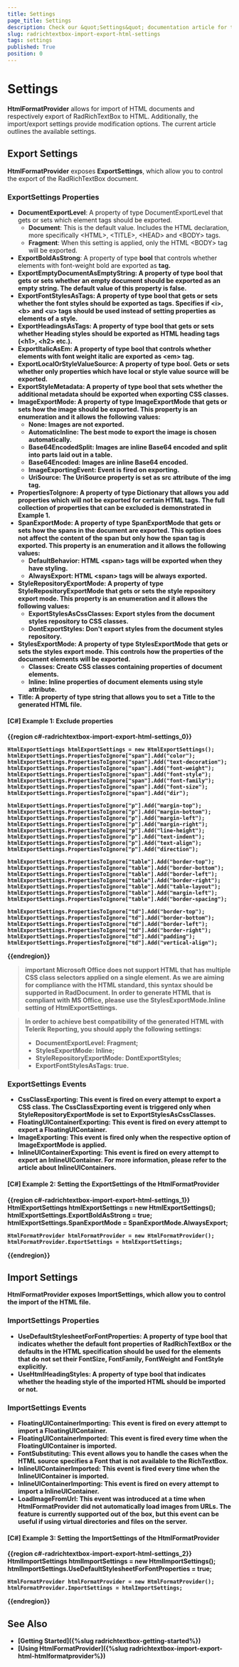 ```yaml
---
title: Settings
page_title: Settings
description: Check our &quot;Settings&quot; documentation article for the RadRichTextBox {{ site.framework_name }} control.
slug: radrichtextbox-import-export-html-settings
tags: settings
published: True
position: 0
---
```


# Settings

__HtmlFormatProvider__ allows for import of HTML documents and respectively export of RadRichTextBox to HTML. Additionally, the import/export settings provide modification options. The current article outlines the available settings.

## Export Settings

__HtmlFormatProvider__ exposes __ExportSettings__, which allow you to control the export of the RadRichTextBox document.

### ExportSettings Properties

* __DocumentExportLevel__: A property of type DocumentExportLevel that gets or sets which element tags should be exported.
	* __Document__: This is the default value. Includes the HTML declaration, more specifically &lt;HTML&gt;, &lt;TITLE&gt;, &lt;HEAD&gt; and &lt;BODY&gt; tags.
	* __Fragment__: When this setting is applied, only the HTML &lt;BODY&gt; tag will be exported.	
* __ExportBoldAsStrong__: A property of type __bool__ that controls whether elements with font-weight bold are exported as <strong> tag.
* __ExportEmptyDocumentAsEmptyString__: A property of type __bool__ that gets or sets whether an empty document should be exported as an empty string. The default value of this property is __false__.
* __ExportFontStylesAsTags__: A property of type __bool__ that gets or sets whether the font styles should be exported as tags. Specifies if &lt;i&gt;, &lt;b&gt; and &lt;u&gt; tags should be used instead of setting properties as elements of a style.
* __ExportHeadingsAsTags__:  A property of type __bool__ that gets or sets whether Heading styles should be exported as HTML heading tags (&lt;h1&gt;, &lt;h2&gt; etc.).
* __ExportItalicAsEm__: A property of type __bool__ that controls whether elements with font weight italic are exported as &lt;em&gt; tag.
* __ExportLocalOrStyleValueSource__: A property of type __bool__. Gets or sets whether only properties which have local or style value source will be exported.
* __ExportStyleMetadata__: A property of type __bool__ that sets whether the additional metadata should be exported when exporting CSS classes.
* __ImageExportMode__: A property of type __ImageExportMode__ that gets or sets how the image should be exported. This property is an enumeration and it allows the following values:
	* __None__: Images are not exported.
	* __AutomaticInline__:  The best mode to export the image is chosen automatically.
	* __Base64EncodedSplit__: Images are inline Base64 encoded and split into parts laid out in a table.
	* __Base64Encoded__: Images are inline Base64 encoded.
	* __ImageExportingEvent__: Event is fired on exporting. 
	* __UriSource__:  The UriSource property is set as src attribute of the img tag.	
* __PropertiesToIgnore__: A property of type __Dictionary__ that allows you add properties which will not be exported for certain HTML tags. The full collection of properties that can be excluded is demonstrated in __Example 1__.
* __SpanExportMode__: A property of type __SpanExportMode__ that gets or sets how the spans in the document are exported. This option does not affect the content of the span but only how the span tag is exported. This property is an enumeration and it allows the following values:
	* __DefaultBehavior__: HTML &lt;span&gt; tags will be exported when they have styling.
	* __AlwaysExport__: HTML &lt;span&gt; tags will be always exported.
* __StyleRepositoryExportMode__: A property of type __StyleRepositoryExportMode__ that gets or sets the style repository export mode. This property is an enumeration and it allows the following values:
	* __ExportStylesAsCssClasses__:  Export styles from the document styles repository to CSS classes.
	* __DontExportStyles__:  Don't export styles from the document styles repository.
* __StylesExportMode__: A property of type __StylesExportMode__ that gets or sets the styles export mode. This controls how the properties of the document elements will be exported.
	* __Classes__: Create CSS classes containing properties of document elements.
	* __Inline__: Inline properties of document elements using style attribute.	
* __Title__: A property of type __string__ that allows you to set a Title to the generated HTML file. 

#### __[C#] Example 1: Exclude properties__
{{region c#-radrichtextbox-import-export-html-settings_0}}

	HtmlExportSettings htmlExportSettings = new HtmlExportSettings();
	htmlExportSettings.PropertiesToIgnore["span"].Add("color");
	htmlExportSettings.PropertiesToIgnore["span"].Add("text-decoration");
	htmlExportSettings.PropertiesToIgnore["span"].Add("font-weight");
	htmlExportSettings.PropertiesToIgnore["span"].Add("font-style");
	htmlExportSettings.PropertiesToIgnore["span"].Add("font-family");
	htmlExportSettings.PropertiesToIgnore["span"].Add("font-size");
	htmlExportSettings.PropertiesToIgnore["span"].Add("dir");

	htmlExportSettings.PropertiesToIgnore["p"].Add("margin-top");
	htmlExportSettings.PropertiesToIgnore["p"].Add("margin-bottom");
	htmlExportSettings.PropertiesToIgnore["p"].Add("margin-left");
	htmlExportSettings.PropertiesToIgnore["p"].Add("margin-right");
	htmlExportSettings.PropertiesToIgnore["p"].Add("line-height");
	htmlExportSettings.PropertiesToIgnore["p"].Add("text-indent");
	htmlExportSettings.PropertiesToIgnore["p"].Add("text-align");
	htmlExportSettings.PropertiesToIgnore["p"].Add("direction");

	htmlExportSettings.PropertiesToIgnore["table"].Add("border-top");
	htmlExportSettings.PropertiesToIgnore["table"].Add("border-bottom");
	htmlExportSettings.PropertiesToIgnore["table"].Add("border-left");
	htmlExportSettings.PropertiesToIgnore["table"].Add("border-right");
	htmlExportSettings.PropertiesToIgnore["table"].Add("table-layout");
	htmlExportSettings.PropertiesToIgnore["table"].Add("margin-left");
	htmlExportSettings.PropertiesToIgnore["table"].Add("border-spacing");

	htmlExportSettings.PropertiesToIgnore["td"].Add("border-top");
	htmlExportSettings.PropertiesToIgnore["td"].Add("border-bottom");
	htmlExportSettings.PropertiesToIgnore["td"].Add("border-left");
	htmlExportSettings.PropertiesToIgnore["td"].Add("border-right");
	htmlExportSettings.PropertiesToIgnore["td"].Add("padding");
	htmlExportSettings.PropertiesToIgnore["td"].Add("vertical-align");
{{endregion}}


>important **Microsoft Office** does not support HTML that has multiple CSS class selectors applied on a single element. As we are aiming for compliance with the HTML standard, this syntax should be supported in RadDocument. In order to generate HTML that is compliant with MS Office, please use the **StylesExportMode.Inline** setting of HtmlExportSettings.

>In order to achieve best compatibility of the generated HTML with __Telerik Reporting__, you should apply the following settings:  
>* __DocumentExportLevel__: Fragment;  
>* __StylesExportMode__: Inline;
>* __StyleRepositoryExportMode__: DontExportStyles;
>* __ExportFontStylesAsTags__: true.

### ExportSettings Events
* __CssClassExporting__: This event is fired on every attempt to export a CSS class. The CssClassExporting event is triggered only when StyleRepositoryExportMode is set to ExportStylesAsCssClasses.
* __FloatingUIContainerExporting__: This event is fired on every attempt to export a __FloatingUIContainer__.
* __ImageExporting__: This event is fired only when the respective option of ImageExportMode is applied.
* __InlineUIContainerExporting__: This event is fired on every attempt to export an __InlineUIContainer__. For more information, please refer to the article about InlineUIContainers.
		
#### __[C#] Example 2: Setting the ExportSettings of the HtmlFormatProvider__
{{region c#-radrichtextbox-import-export-html-settings_1}}
	HtmlExportSettings htmlExportSettings = new HtmlExportSettings();
	htmlExportSettings.ExportBoldAsStrong = true;
	htmlExportSettings.SpanExportMode = SpanExportMode.AlwaysExport;
	
	HtmlFormatProvider htmlFormatProvider = new HtmlFormatProvider();
	htmlFormatProvider.ExportSettings = htmlExportSettings;
{{endregion}}

## Import Settings

__HtmlFormatProvider__ exposes __ImportSettings__, which allow you to control the import of the HTML file.

### ImportSettings Properties
* __UseDefaultStylesheetForFontProperties__: A property of type __bool__ that indicates whether the default font properties of RadRichTextBox or the defaults in the HTML specification should be used for the elements that do not set their FontSize, FontFamily, FontWeight and FontStyle explicitly.
* __UseHtmlHeadingStyles__: A property of type __bool__ that indicates whether the heading style of the imported HTML should be imported or not.

### ImportSettings Events

* __FloatingUIContainerImporting__: This event is fired on every attempt to import a __FloatingUIContainer__.
* __FloatingUIContainerImported__: This event is fired every time when the __FloatingUIContainer__ is imported.
* __FontSubstituting__: This event allows you to handle the cases when the __HTML__ source specifies a Font that is not available to the RichTextBox.
* __InlineUIContainerImported__: This event is fired every time when the __InlineUIContainer__ is imported.
* __InlineUIContainerImporting__: This event is fired on every attempt to import a __InlineUIContainer__.
* __LoadImageFromUrl__: This event was introduced at a time when __HtmlFormatProvider__ did not automatically load images from URLs. The feature is currently supported out of the box, but this event can be useful if using virtual directories and files on the server.

#### __[C#] Example 3: Setting the ImportSettings of the HtmlFormatProvider__
{{region c#-radrichtextbox-import-export-html-settings_2}}
	HtmlImportSettings htmlImportSettings = new HtmlImportSettings();
	htmlImportSettings.UseDefaultStylesheetForFontProperties = true;	
	
	HtmlFormatProvider htmlFormatProvider = new HtmlFormatProvider();
	htmlFormatProvider.ImportSettings = htmlImportSettings;
{{endregion}}

## See Also

 * [Getting Started]({%slug radrichtextbox-getting-started%})
 * [Using HtmlFormatProvider]({%slug radrichtextbox-import-export-html-htmlformatprovider%}) 
